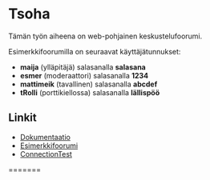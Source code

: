 Tsoha
=====

Tämän työn aiheena on web-pohjainen keskustelufoorumi.

Esimerkkifoorumilla on seuraavat käyttäjätunnukset:
* **maija** (ylläpitäjä) salasanalla **salasana**
* **esmer** (moderaattori) salasanalla **1234**
* **mattimeik** (tavallinen) salasanalla **abcdef**
* **tRolli** (porttikiellossa) salasanalla **lällispöö**

Linkit
------
* [Dokumentaatio](https://github.com/jllang/Tsoha/tree/master/doc "Dokumentaatio")
* [Esimerkkifoorumi](http://91.158.178.74:8080/tsoha "Esimerkkifoorumi")
* [ConnectionTest](http://91.158.178.74:8080/connection-test/ "ConnectionTest")

=======
